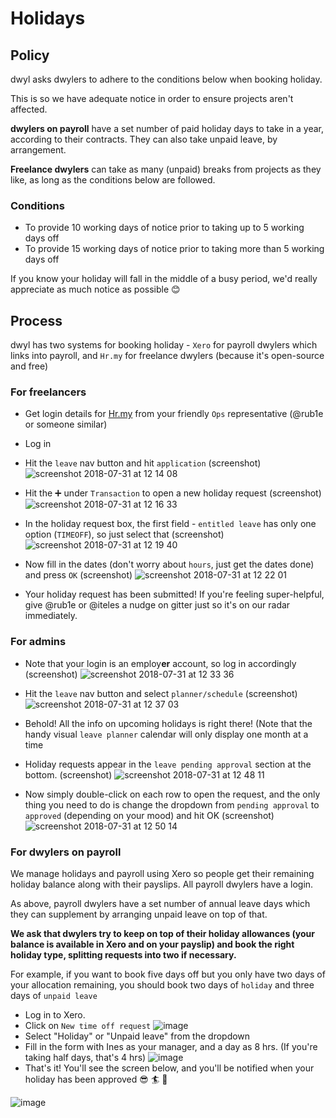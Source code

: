 # Holidays

## Policy

dwyl asks dwylers to adhere to the conditions below when booking holiday. 

This is so we have adequate notice in order to ensure projects aren't affected. 

**dwylers on payroll** have a set number of paid holiday days to take in a year, according to their contracts. They can also take unpaid leave, by arrangement.

**Freelance dwylers** can take as many (unpaid) breaks from projects as they like, as long as the conditions below are followed.

### Conditions

* To provide 10 working days of notice prior to taking up to 5 working days off
* To provide 15 working days of notice prior to taking more than 5 working days off

If you know your holiday will fall in the middle of a busy period, we'd really appreciate as much notice as possible :blush:

## Process

dwyl has two systems for booking holiday - `Xero` for payroll dwylers which links into payroll, and `Hr.my` for freelance dwylers (because it's open-source and free)

### For freelancers

* Get login details for [Hr.my](https://hr.my) from your friendly `Ops` representative (@rub1e or someone similar)
* Log in

* Hit the `leave` nav button and hit `application` (screenshot)
![screenshot 2018-07-31 at 12 14 08](https://user-images.githubusercontent.com/11595920/43456442-6ecfc422-94bb-11e8-9878-8a40c88f06b9.png)

* Hit the ➕ under `Transaction` to open a new holiday request (screenshot)
![screenshot 2018-07-31 at 12 16 33](https://user-images.githubusercontent.com/11595920/43456519-b171cb4a-94bb-11e8-9654-777de85e5fb6.png)

* In the holiday request box, the first field - `entitled leave` has only one option (`TIMEOFF`), so just select that (screenshot)
![screenshot 2018-07-31 at 12 19 40](https://user-images.githubusercontent.com/11595920/43456644-2dc2c474-94bc-11e8-8ae4-fcc3ea4added.png)

* Now fill in the dates (don't worry about `hours`, just get the dates done) and press `OK` (screenshot)
![screenshot 2018-07-31 at 12 22 01](https://user-images.githubusercontent.com/11595920/43456746-920a4e2a-94bc-11e8-875f-30999ba1b7f5.png)

* Your holiday request has been submitted! If you're feeling super-helpful, give @rub1e or @iteles a nudge on gitter just so it's on our radar immediately.

### For admins

* Note that your login is an employ**er** account, so log in accordingly (screenshot)
![screenshot 2018-07-31 at 12 33 36](https://user-images.githubusercontent.com/11595920/43457293-4e613d6c-94be-11e8-93cf-f8432e2694e9.png)

* Hit the `leave` nav button and select `planner/schedule` (screenshot)
![screenshot 2018-07-31 at 12 37 03](https://user-images.githubusercontent.com/11595920/43457368-8c1dba40-94be-11e8-9e41-39bc6c93d450.png)

* Behold! All the info on upcoming holidays is right there! (Note that the handy visual `leave planner` calendar will only display one month at a time

* Holiday requests appear in the `leave pending approval` section at the bottom. (screenshot)
![screenshot 2018-07-31 at 12 48 11](https://user-images.githubusercontent.com/11595920/43457910-166f1f94-94c0-11e8-844a-2ff46aa822f8.png)

* Now simply double-click on each row to open the request, and the only thing you need to do is change the dropdown from `pending approval` to `approved` (depending on your mood) and hit OK (screenshot)
![screenshot 2018-07-31 at 12 50 14](https://user-images.githubusercontent.com/11595920/43458042-9f27d9ca-94c0-11e8-927d-78efa08a40ac.png)
 
 
### For dwylers on payroll

We manage holidays and payroll using Xero so people get their remaining holiday balance along with their payslips. All payroll dwylers have a login. 

As above, payroll dwylers have a set number of annual leave days which they can supplement by arranging unpaid leave on top of that. 

**We ask that dwylers try to keep on top of their holiday allowances (your balance is available in Xero and on your payslip) and book the right holiday type, splitting requests into two if necessary.**

For example, if you want to book five days off but you only have two days of your allocation remaining, you should book two days of `holiday` and three days of `unpaid leave`

* Log in to Xero. 
* Click on `New time off request`
![image](https://user-images.githubusercontent.com/16775804/44776681-963bfa00-ab70-11e8-9f86-c8248d2e72a7.png)
* Select "Holiday" or "Unpaid leave" from the dropdown
* Fill in the form with Ines as your manager, and a day as 8 hrs. (If you're taking half days, that's 4 hrs)
![image](https://user-images.githubusercontent.com/16775804/44776826-e4e99400-ab70-11e8-9ba7-9043fc359800.png)
* That's it! You'll see the screen below, and you'll be notified when your holiday has been approved :sunglasses: :surfer: :ski:

![image](https://user-images.githubusercontent.com/16775804/44776854-f9c62780-ab70-11e8-93ba-dba0cb58bfc6.png)
